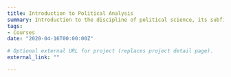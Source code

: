 ```yaml
---
title: Introduction to Political Analysis
summary: Introduction to the discipline of political science, its subfields, and to the use of the social scientific method and logical inquiry
tags:
- Courses
date: "2020-04-16T00:00:00Z"

# Optional external URL for project (replaces project detail page).
external_link: ""

---
```

